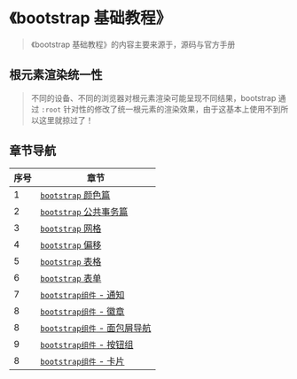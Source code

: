 # 《bootstrap 基础教程》

> 《bootstrap 基础教程》的内容主要来源于，源码与官方手册

## 根元素渲染统一性

> 不同的设备、不同的浏览器对根元素渲染可能呈现不同结果，bootstrap 通过 `:root` 针对性的修改了统一根元素的渲染效果，由于这基本上使用不到所以这里就掠过了！

## 章节导航

| 序号 | 章节                                            |
| ---- | ----------------------------------------------- |
| 1    | [`bootstrap` 颜色篇](./颜色篇.md)               |
| 2    | [`bootstrap` 公共事务篇](./公共事务篇.md)       |
| 3    | [`bootstrap` 网格](./../SourceCode/网格.md)     |
| 4    | [`bootstrap` 偏移](./../SourceCode/偏移.md)     |
| 5    | [`bootstrap` 表格](./../SourceCode/表格.md)     |
| 6    | [`bootstrap` 表单](./../SourceCode/表单.md)     |
| 7    | [`bootstrap组件` - 通知](./Alerts.md)           |
| 8    | [`bootstrap组件` - 徽章](./Badges.md)           |
| 8    | [`bootstrap组件` - 面包屑导航](./Breadcrumb.md) |
| 9    | [`bootstrap组件` - 按钮组](./ButtonGroup.md)    |
| 8    | [`bootstrap组件` - 卡片](./Cards.md)            |
